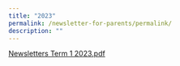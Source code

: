 ```yaml
---
title: "2023"
permalink: /newsletter-for-parents/permalink/
description: ""
---
```

[Newsletters Term 1 2023.pdf](/files/Newsletter%20to%20Parents/2023/Xinminss%20Newsletters%20T12023.pdf)